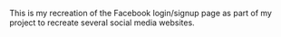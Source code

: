This is my recreation of the Facebook login/signup page as part of my project to recreate several social media websites.

<a></a>

